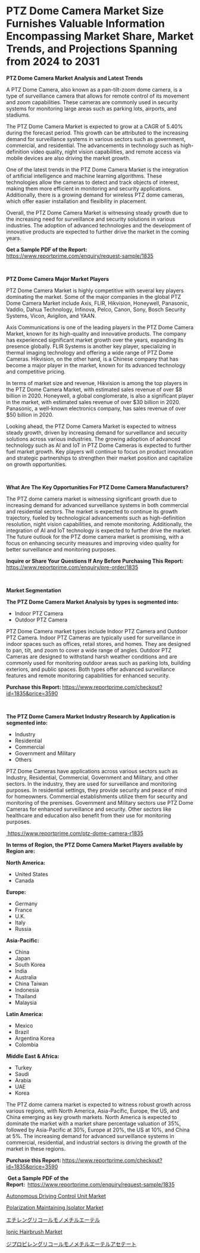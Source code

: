 <p><h1>PTZ Dome Camera Market Size Furnishes Valuable Information Encompassing Market Share, Market Trends, and Projections Spanning from 2024 to 2031</h1></p><p><strong>PTZ Dome Camera Market Analysis and Latest Trends</strong></p>
<p><p>A PTZ Dome Camera, also known as a pan-tilt-zoom dome camera, is a type of surveillance camera that allows for remote control of its movement and zoom capabilities. These cameras are commonly used in security systems for monitoring large areas such as parking lots, airports, and stadiums.</p><p>The PTZ Dome Camera Market is expected to grow at a CAGR of 5.40% during the forecast period. This growth can be attributed to the increasing demand for surveillance systems in various sectors such as government, commercial, and residential. The advancements in technology such as high-definition video quality, night vision capabilities, and remote access via mobile devices are also driving the market growth.</p><p>One of the latest trends in the PTZ Dome Camera Market is the integration of artificial intelligence and machine learning algorithms. These technologies allow the cameras to detect and track objects of interest, making them more efficient in monitoring and security applications. Additionally, there is a growing demand for wireless PTZ dome cameras, which offer easier installation and flexibility in placement.</p><p>Overall, the PTZ Dome Camera Market is witnessing steady growth due to the increasing need for surveillance and security solutions in various industries. The adoption of advanced technologies and the development of innovative products are expected to further drive the market in the coming years.</p></p>
<p><strong>Get a Sample PDF of the Report:&nbsp;</strong> <a href="https://www.reportprime.com/enquiry/request-sample/1835">https://www.reportprime.com/enquiry/request-sample/1835</a></p>
<p>&nbsp;</p>
<p><strong>PTZ Dome Camera Major Market Players</strong></p>
<p><p>PTZ Dome Camera Market is highly competitive with several key players dominating the market. Some of the major companies in the global PTZ Dome Camera Market include Axis, FLIR, Hikvision, Honeywell, Panasonic, Vaddio, Dahua Technology, Infinova, Pelco, Canon, Sony, Bosch Security Systems, Vicon, Avigilon, and YAAN. </p><p>Axis Communications is one of the leading players in the PTZ Dome Camera Market, known for its high-quality and innovative products. The company has experienced significant market growth over the years, expanding its presence globally. FLIR Systems is another key player, specializing in thermal imaging technology and offering a wide range of PTZ Dome Cameras. Hikvision, on the other hand, is a Chinese company that has become a major player in the market, known for its advanced technology and competitive pricing.</p><p>In terms of market size and revenue, Hikvision is among the top players in the PTZ Dome Camera Market, with estimated sales revenue of over $8 billion in 2020. Honeywell, a global conglomerate, is also a significant player in the market, with estimated sales revenue of over $30 billion in 2020. Panasonic, a well-known electronics company, has sales revenue of over $50 billion in 2020. </p><p>Looking ahead, the PTZ Dome Camera Market is expected to witness steady growth, driven by increasing demand for surveillance and security solutions across various industries. The growing adoption of advanced technology such as AI and IoT in PTZ Dome Cameras is expected to further fuel market growth. Key players will continue to focus on product innovation and strategic partnerships to strengthen their market position and capitalize on growth opportunities.</p></p>
<p>&nbsp;</p>
<p><strong>What Are The Key Opportunities For PTZ Dome Camera Manufacturers?</strong></p>
<p><p>The PTZ dome camera market is witnessing significant growth due to increasing demand for advanced surveillance systems in both commercial and residential sectors. The market is expected to continue its growth trajectory, fueled by technological advancements such as high-definition resolution, night vision capabilities, and remote monitoring. Additionally, the integration of AI and IoT technology is expected to further drive the market. The future outlook for the PTZ dome camera market is promising, with a focus on enhancing security measures and improving video quality for better surveillance and monitoring purposes.</p></p>
<p><strong>Inquire or Share Your Questions If Any Before Purchasing This Report:</strong> <a href="https://www.reportprime.com/enquiry/pre-order/1835">https://www.reportprime.com/enquiry/pre-order/1835</a></p>
<p>&nbsp;</p>
<p><strong>Market Segmentation</strong></p>
<p><strong>The PTZ Dome Camera Market Analysis by types is segmented into:</strong></p>
<p><ul><li>Indoor PTZ Camera</li><li>Outdoor PTZ Camera</li></ul></p>
<p><p>PTZ Dome Camera market types include Indoor PTZ Camera and Outdoor PTZ Camera. Indoor PTZ Cameras are typically used for surveillance in indoor spaces such as offices, retail stores, and homes. They are designed to pan, tilt, and zoom to cover a wide range of angles. Outdoor PTZ Cameras are designed to withstand harsh weather conditions and are commonly used for monitoring outdoor areas such as parking lots, building exteriors, and public spaces. Both types offer advanced surveillance features and remote monitoring capabilities for enhanced security.</p></p>
<p><strong>Purchase this Report:&nbsp;</strong><a href="https://www.reportprime.com/checkout?id=1835&price=3590">https://www.reportprime.com/checkout?id=1835&price=3590</a></p>
<p>&nbsp;</p>
<p><strong>The PTZ Dome Camera Market Industry Research by Application is segmented into:</strong></p>
<p><ul><li>Industry</li><li>Residential</li><li>Commercial</li><li>Government and Military</li><li>Others</li></ul></p>
<p><p>PTZ Dome Cameras have applications across various sectors such as Industry, Residential, Commercial, Government and Military, and other sectors. In the industry, they are used for surveillance and monitoring purposes. In residential settings, they provide security and peace of mind for homeowners. Commercial establishments utilize them for security and monitoring of the premises. Government and Military sectors use PTZ Dome Cameras for enhanced surveillance and security. Other sectors like healthcare and education also benefit from their use for monitoring purposes.</p></p>
<p><a href="https://www.reportprime.com/ptz-dome-camera-r1835">&nbsp;https://www.reportprime.com/ptz-dome-camera-r1835</a></p>
<p><strong>In terms of Region, the PTZ Dome Camera Market Players available by Region are:</strong></p>
<p>
    <p> <strong> North America: </strong>
        <ul>
            <li>United States</li>
            <li>Canada</li>
        </ul>
        </p> 
    <p> <strong> Europe: </strong>
        <ul>
            <li>Germany</li>
            <li>France</li>
            <li>U.K.</li>
            <li>Italy</li>
            <li>Russia</li>
        </ul>
        </p> 
    <p> <strong> Asia-Pacific: </strong>
        <ul>
            <li>China</li>
            <li>Japan</li>
            <li>South Korea</li>
            <li>India</li>
            <li>Australia</li>
            <li>China Taiwan</li>
            <li>Indonesia</li>
            <li>Thailand</li>
            <li>Malaysia</li>
        </ul>
        </p> 
    <p> <strong> Latin America: </strong>
        <ul>
            <li>Mexico</li>
            <li>Brazil</li>
            <li>Argentina Korea</li>
            <li>Colombia</li>
        </ul>
        </p> 
    <p> <strong> Middle East & Africa: </strong>
        <ul>
            <li>Turkey</li>
            <li>Saudi</li>
            <li>Arabia</li>
            <li>UAE</li>
            <li>Korea</li>
        </ul>
    </p>
    </p>
<p><p>The PTZ dome camera market is expected to witness robust growth across various regions, with North America, Asia-Pacific, Europe, the US, and China emerging as key growth markets. North America is expected to dominate the market with a market share percentage valuation of 35%, followed by Asia-Pacific at 30%, Europe at 20%, the US at 10%, and China at 5%. The increasing demand for advanced surveillance systems in commercial, residential, and industrial sectors is driving the growth of the market in these regions.</p></p>
<p><strong>Purchase this Report: </strong><a href="https://www.reportprime.com/checkout?id=1835&price=3590">https://www.reportprime.com/checkout?id=1835&price=3590</a></p>
<p>&nbsp;<strong>Get a Sample PDF of the Report:&nbsp;&nbsp;</strong><a href="https://www.reportprime.com/enquiry/request-sample/1835">https://www.reportprime.com/enquiry/request-sample/1835</a></p>
<p><strong></strong></p>
<p><p><a href="https://github.com/angeliabkratze/Market-Research-Report-List-1/blob/main/autonomous-driving-control-unit-market.md">Autonomous Driving Control Unit Market</a></p><p><a href="https://github.com/Angelnienowdseej3e45z3p8c/Market-Research-Report-List-2/blob/main/polarization-maintaining-isolator-market.md">Polarization Maintaining Isolator Market</a></p><p><a href="https://github.com/klon646/Market-Research-Report-List-1/blob/main/308529471598.md">エチレングリコールモノメチルエーテル</a></p><p><a href="https://issuu.com/reportprime-2/docs/ionic-hairbrush-market-size-2030.pptx">Ionic Hairbrush Market</a></p><p><a href="https://github.com/EstaSprer20231/Market-Research-Report-List-1/blob/main/860443071597.md">ジプロピレングリコールモノメチルエーテルアセテート</a></p></p>